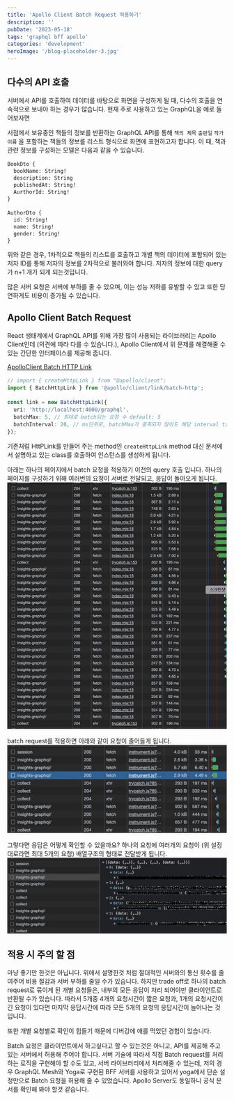 ```yaml
---
title: 'Apollo Client Batch Request 적용하기'
description: ''
pubDate: '2023-05-18'
tags: 'graphql bff apollo'
categories: 'development'
heroImage: '/blog-placeholder-3.jpg'
---
```


## 다수의 API 호출

서버에서 API를 호출하여 데이터를 바탕으로 화면을 구성하게 될 때, 다수의 호출을 연속적으로 보내야 하는 경우가 많습니다.
현재 주로 사용하고 있는 GraphQL을 예로 들어보자면

서점에서 보유중인 책들의 정보를 반환하는 GraphQL API를 통해 `책의 제목` `출판일` `작가 이름` 을 포함하는 책들의 정보를 리스트 형식으로 화면에 표현하고자 합니다. 이 때, 책과 관련 정보를 구성하는 모델은 다음과 같을 수 있습니다.

```graphq
BookDto {
  bookName: String!
  description: String
  publishedAt: String!
  AurthorId: String!
}

AuthorDto {
  id: String!
  name: String!
  gender: String!
}
```

위와 같은 경우, 1차적으로 책들의 리스트를 호출하고 개별 책의 데이터에 포함되어 있는 저자 ID를 통해 저자의 정보를 2차적으로 불러와야 합니다. 저자의 정보에 대한 query가 n+1 개가 되게 되는것입니다.

많은 서버 요청은 서버에 부하를 줄 수 있으며, 이는 성능 저하를 유발할 수 있고 또한 당연하게도 비용이 증가될 수 있습니다.

## Apollo Client Batch Request

React 생태계에서 GraphQL API를 위해 가장 많이 사용되는 라이브러리는 Apollo Client인데 (의견에 따라 다를 수 있습니다.), Apollo Client에서 위 문제를 해결해줄 수 있는 간단한 인터페이스를 제공해 줍니다.

[ApolloClient Batch HTTP Link](https://www.apollographql.com/docs/react/api/link/apollo-link-batch-http/)

```ts
// import { createHttpLink } from "@apollo/client";
import { BatchHttpLink } from '@apollo/client/link/batch-http';

const link = new BatchHttpLink({
  uri: 'http://localhost:4000/graphql',
  batchMax: 5, // 최대로 batch되는 요청 수 default: 5
  batchInterval: 20, // ms단위로, batchMax가 충족되지 않아도 해당 interval time에 다다르면 요청이 전송 됨 default: 5
});
```

기존처럼 HttPLink를 만들어 주는 method인 `createHttpLink` method 대신 문서에서 설명하고 있는 class를 호출하여 인스턴스를 생성하게 됩니다.

아래는 하나의 페이지에서 batch 요청을 적용하기 이전의 query 호출 입니다. 하나의 페이지를 구성하기 위해 여러번의 요청이 서버로 전달되고, 응답이 돌아오게 됩니다.
![](./before_batch.png)

batch request를 적용하면 아래와 같이 요청이 줄어들게 됩니다.
![](./after_batch_1.png)

그렇다면 응답은 어떻게 확인할 수 있을까요?
하나의 요청에 여러개의 요청이 (위 설정 대로라면 최대 5개의 요청) 배열구조의 형태로 전달받게 됩니다.
![](./after_batch_2.png)

## 적용 시 주의 할 점

마냥 좋기만 한것은 아닙니다. 위에서 설명한것 처럼 절대적인 서버와의 통신 횟수를 줄여주어 비용 절감과 서버 부하를 줄일 수가 있습니다. 하지만 trade off로 하나의 batch request로 묶이게 된 개별 요청들은, 내부의 모든 응답이 처리 되어야만 클라이언트로 반환될 수가 있습니다. 따라서 5개중 4개의 요청시간이 짧은 요청과, 1개의 요청시간이 긴 요청이 있다면 마지막 응답시간에 따라 모든 5개의 요청의 응답시간이 늘어나는 것 입니다.

또한 개별 요청별로 확인이 힘들기 때문에 디버깅에 애를 먹었던 경험이 있습니다.

Batch 요청은 클라이언트에서 하고싶다고 할 수 있는것은 아니고, API를 제공해 주고 있는 서버에서 허용해 주어야 합니다.
서버 기술에 따라서 직접 Batch request를 처리하는 로직을 구현해야 할 수도 있고, 서버 라이브러리에서 처리해줄 수 있는데,
저의 경우 GraphQL Mesh와 Yoga로 구현된 BFF 서버를 사용하고 있어서 yoga에서 단순 설정만으로 Batch 요청을 허용해 줄 수 있었습니다. Apollo Server도 동일하니 공식 문서를 확인해 봐야 할것 같습니다.

```toc

```
